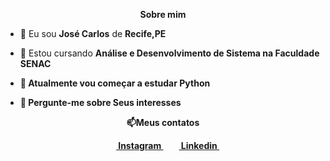 
<p align="center"><b>Sobre mim</b></p>

<p align="left">
  
- 👦 Eu sou <strong>José Carlos</strong> de <strong>Recife,PE</strong>

- 🔭 Estou cursando <strong>Análise e Desenvolvimento de Sistema<strong> na Faculdade SENAC

- 🌱 Atualmente vou começar a estudar Python

- 💬 Pergunte-me sobre <strong>Seus interesses</strong>
</p>
<p align="center">📫<b>Meus contatos</br></p>

<p align="center">
</a>&nbsp;&nbsp;<a href = "https://www.instagram.com/SEU_INSTA_AQUI" target="_blank"><img align="center" src="https://image.flaticon.com/icons/svg/174/174855.svg" height= 15px width = 15px> Instagram </a>&nbsp;&nbsp;
<a href = "https://www.linkedin.com/in/SEU_LINKEDIN_AQUI-4b872715a/" target="_blank"><img align="center" src = "https://image.flaticon.com/icons/svg/174/174857.svg" height= 15px width = 15px> Linkedin </a>&nbsp;&nbsp;
</p>

